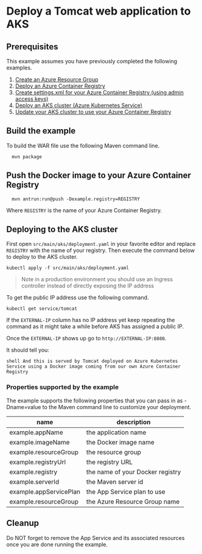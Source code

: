 
# Deploy a Tomcat web application to AKS

## Prerequisites

This example assumes you have previously completed the following examples.

1. [Create an Azure Resource Group](../resourcegroup-create/README.md)
1. [Deploy an Azure Container Registry](../acr-create/README.md)
1. [Create settings.xml for your Azure Container Registry (using admin access keys)](../acr-create-access-keys-settings-xml/README.md)
1. [Deploy an AKS cluster (Azure Kubernetes Service)](../aks-create/README.md)
1. [Update your AKS cluster to use your Azure Container Registry](../aks-use-your-acr/README.md)

## Build the example

To build the WAR file use the following Maven command line.

````shell
  mvn package
````

## Push the Docker image to your Azure Container Registry

````shell
  mvn antrun:run@push -Dexample.registry=REGISTRY
````

Where ```REGISTRY``` is the name of your Azure Container Registry.

## Deploying to the AKS cluster

First open `src/main/aks/deployment.yaml` in your favorite editor and replace
`REGISTRY` with the name of your registry. Then execute the command below to
deploy to the AKS cluster.

```shell
kubectl apply -f src/main/aks/deployment.yaml
```

> Note in a production environment you should use an Ingress controller instead
> of directly exposing the IP address

To get the public IP address use the following command.

```
kubectl get service/tomcat
```

If the `EXTERNAL-IP` column has no IP address yet keep repeating the command as it
might take a while before AKS has assigned a public IP.

Once the `EXTERNAL-IP` shows up go to `http://EXTERNAL-IP:8080`.

It should tell you:

``shell
And this is served by Tomcat deployed on Azure Kubernetes Service using
a Docker image coming from our own Azure Container Registry
``

### Properties supported by the example

The example supports the following properties that you can pass in as -Dname=value
to the Maven command line to customize your deployment.

| name                   | description                      |
|------------------------|----------------------------------|
| example.appName        | the application name             |
| example.imageName      | the Docker image name            |
| example.resourceGroup  | the resource group               |
| example.registryUrl    | the registry URL                 |
| example.registry       | the name of your Docker registry |
| example.serverId       | the Maven server id              |
| example.appServicePlan | the App Service plan to use      |
| example.resourceGroup  | the Azure Resource Group name    |

## Cleanup

Do NOT forget to remove the App Service and its associated resources once you are
done running the example.
